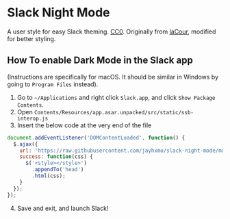 # Slack Night Mode
A user style for easy Slack theming. [CC0](http://creativecommons.org/publicdomain/zero/1.0/).
Originally from [laCour](https://github.com/laCour/slack-night-mode), modified for better styling.

## How To enable Dark Mode in the Slack app
(Instructions are specifically for macOS. It should be similar in Windows by going to `Program Files` instead).
1. Go to `~/Applications` and right click `Slack.app`, and click `Show Package Contents`.
2. Open `Contents/Resources/app.asar.unpacked/src/static/ssb-interop.js`
3. Insert the below code at the very end of the file

```js
document.addEventListener('DOMContentLoaded', function() {
  $.ajax({
    url: 'https://raw.githubusercontent.com/jayhxmo/slack-night-mode/master/css/black.css',
    success: function(css) {
      $('<style></style>')
        .appendTo('head')
        .html(css);
    }
  });
});
```
4. Save and exit, and launch Slack!
